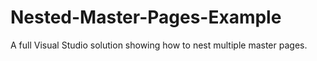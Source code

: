 # Nested-Master-Pages-Example
A full Visual Studio solution showing how to nest multiple master pages.
